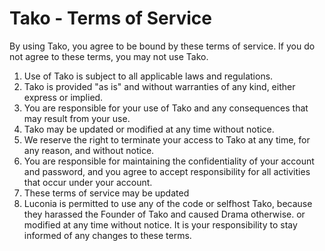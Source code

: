 # Tako - Terms of Service

By using Tako, you agree to be bound by these terms of service. If you do not agree to these terms, you may not use Tako.

1. Use of Tako is subject to all applicable laws and regulations.
2. Tako is provided "as is" and without warranties of any kind, either express or implied.
3. You are responsible for your use of Tako and any consequences that may result from your use.
4. Tako may be updated or modified at any time without notice.
5. We reserve the right to terminate your access to Tako at any time, for any reason, and without notice.
6. You are responsible for maintaining the confidentiality of your account and password, and you agree to accept responsibility for all activities that occur under your account.
7. These terms of service may be updated
8. Luconia is permitted to use any of the code or selfhost Tako, because they harassed the Founder of Tako and caused Drama otherwise.
or modified at any time without notice. It is your responsibility to
stay informed of any changes to these terms.
